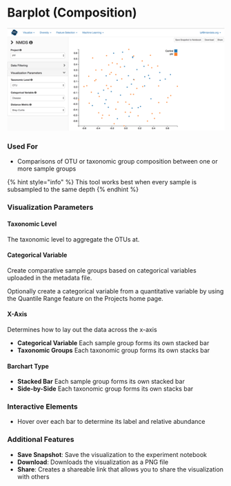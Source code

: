 # Barplot \(Composition\)

![](.gitbook/assets/image%20%2825%29.png)

### Used For

* Comparisons of OTU or taxonomic group composition between one or more sample groups

{% hint style="info" %}
This tool works best when every sample is subsampled to the same depth
{% endhint %}

### Visualization Parameters

#### Taxonomic Level

The taxonomic level to aggregate the OTUs at. 

#### Categorical Variable

Create comparative sample groups based on categorical variables uploaded in the metadata file. 

Optionally create a categorical variable from a quantitative variable by using the Quantile Range feature on the Projects home page. 

#### X-Axis

Determines how to lay out the data across the x-axis

* **Categorical Variable** Each sample group forms its own stacked bar
* **Taxonomic Groups** Each taxonomic group forms its own stacks bar

#### Barchart Type

* **Stacked Bar** Each sample group forms its own stacked bar
* **Side-by-Side** Each taxonomic group forms its own stacks bar

### Interactive Elements

* Hover over each bar to determine its label and relative abundance

### Additional Features

* **Save Snapshot**: Save the visualization to the experiment notebook
* **Download**: Downloads the visualization as a PNG file
* **Share**: Creates a shareable link that allows you to share the visualization with others

